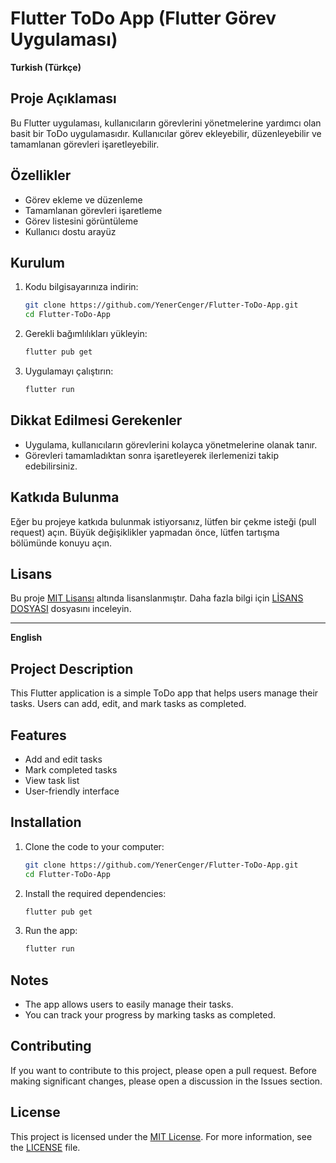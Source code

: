 # Flutter ToDo App (Flutter Görev Uygulaması)

**Turkish (Türkçe)**

## Proje Açıklaması

Bu Flutter uygulaması, kullanıcıların görevlerini yönetmelerine yardımcı olan basit bir ToDo uygulamasıdır. Kullanıcılar görev ekleyebilir, düzenleyebilir ve tamamlanan görevleri işaretleyebilir.

## Özellikler

- Görev ekleme ve düzenleme
- Tamamlanan görevleri işaretleme
- Görev listesini görüntüleme
- Kullanıcı dostu arayüz

## Kurulum

1. Kodu bilgisayarınıza indirin:

    ```bash
    git clone https://github.com/YenerCenger/Flutter-ToDo-App.git
    cd Flutter-ToDo-App
    ```

2. Gerekli bağımlılıkları yükleyin:

    ```bash
    flutter pub get
    ```

3. Uygulamayı çalıştırın:

    ```bash
    flutter run
    ```

## Dikkat Edilmesi Gerekenler

- Uygulama, kullanıcıların görevlerini kolayca yönetmelerine olanak tanır.
- Görevleri tamamladıktan sonra işaretleyerek ilerlemenizi takip edebilirsiniz.

## Katkıda Bulunma

Eğer bu projeye katkıda bulunmak istiyorsanız, lütfen bir çekme isteği (pull request) açın. Büyük değişiklikler yapmadan önce, lütfen tartışma bölümünde konuyu açın.

## Lisans

Bu proje [MIT Lisansı](LICENSE) altında lisanslanmıştır. Daha fazla bilgi için [LİSANS DOSYASI](LICENSE) dosyasını inceleyin.

---

**English**

## Project Description

This Flutter application is a simple ToDo app that helps users manage their tasks. Users can add, edit, and mark tasks as completed.

## Features

- Add and edit tasks
- Mark completed tasks
- View task list
- User-friendly interface

## Installation

1. Clone the code to your computer:

    ```bash
    git clone https://github.com/YenerCenger/Flutter-ToDo-App.git
    cd Flutter-ToDo-App
    ```

2. Install the required dependencies:

    ```bash
    flutter pub get
    ```

3. Run the app:

    ```bash
    flutter run
    ```

## Notes

- The app allows users to easily manage their tasks.
- You can track your progress by marking tasks as completed.

## Contributing

If you want to contribute to this project, please open a pull request. Before making significant changes, please open a discussion in the Issues section.

## License

This project is licensed under the [MIT License](LICENSE). For more information, see the [LICENSE](LICENSE) file.
